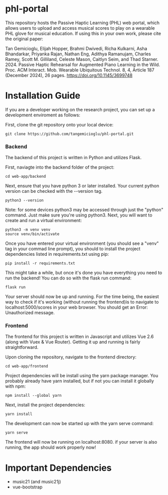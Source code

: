 ﻿# phl-portal

This repository hosts the Passive Haptic Learning (PHL) web portal, which allows users to upload and access musical scores to play on a wearable PHL glove for musical education. If using this in your own work, please cite the original paper: 

Tan Gemicioglu, Elijah Hopper, Brahmi Dwivedi, Richa Kulkarni, Asha Bhandarkar, Priyanka Rajan, Nathan Eng, Adithya Ramanujam, Charles Ramey, Scott M. Gilliland, Celeste Mason, Caitlyn Seim, and Thad Starner. 2024. Passive Haptic Rehearsal for Augmented Piano Learning in the Wild. Proc. ACM Interact. Mob. Wearable Ubiquitous Technol. 8, 4, Article 187 (December 2024), 26 pages. https://doi.org/10.1145/3699748

# Installation Guide
If you are a developer working on the research project, you can set up a development enviroment as follows:

First, clone the git repository onto your local device:

    git clone https://github.com/tangemicioglu/phl-portal.git

### Backend
The backend of this project is written in Python and utilizes Flask. 

First, naviagte into the backend folder of the project:

    cd web-app/backend

Next, ensure that you have python 3 or later installed. Your current python version can be checked with the --version tag.

    python3 --version

Note: for some devices python3 may be accessed through just the "python" command. Just make sure you're using python3. 
Next, you will want to create and run a virtual environment:

    python3 -m venv venv
    source venv/bin/activate

Once you have entered your virtual environment (you should see a "venv" tag in your commad line prompt), you should to install the project dependencies listed in requirements.txt using pip:

    pip install -r requirements.txt

This might take a while, but once it's done you have everything you need to run the backend! You can do so with the flask run command:

    flask run
    
Your server should now be up and running. For the time being, the easiest way to check if it's working (without running the frontend)is to navigate to localhost:5000/scores in your web browser. You should get an Error: Unauthorized message. 


### Frontend 
The frontend for this project is written in Javascript and utilizes Vue 2.6 (along with Vuex & Vue Router). Getting it up and running is fairly straightforward.

Upon cloning the repository, navigate to the frontend directory: 

    cd web-app/frontend

Project dependencies will be install using the yarn package manager. You probably already have yarn installed, but if not you can install it globally with npm:

    npm install --global yarn

Next, install the project dependencies: 

    yarn install

The development can now be started up with the yarn serve command:

    yarn serve

The frontend will now be running on localhost:8080. if your server is also running, the app should work properly now!

# Important Dependencies
 - music21 (and music21j)
 - vue-bootstrap


